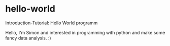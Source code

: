 # hello-world
Introduction-Tutorial: Hello World programm

Hello, I'm Simon and interested in programming with python and make some fancy data analysis. :)
